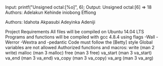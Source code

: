 
Input: printf("Unsigned octal:[%o]", 6);
Output: Unsigned octal:[6] => 18
Authors: Adelakun Kehinde iniobong Effiong

Authors: Idahota Akpasubi
Adeyinka Adeniji

Project Requirements
All files will be compiled on Ubuntu 14.04 LTS
Programs and functions will be compiled with gcc 4.8.4 using flags -Wall -Werror -Wextra and -pedantic
Code must follow the [Betty] style
Global variables are not allowed
Authorized functions and macros:
write (man 2 write)
malloc (man 3 malloc)
free (man 3 free)
va_start (man 3 va_start)
va_end (man 3 va_end)
va_copy (man 3 va_copy)
va_arg (man 3 va_arg)
